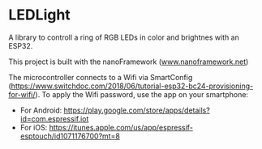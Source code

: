 # LEDLight
A library to controll a ring of RGB LEDs in color and brightnes with an ESP32.

This project is built with the nanoFramework (www.nanoframework.net)

The microcontroller connects to a Wifi via SmartConfig (https://www.switchdoc.com/2018/06/tutorial-esp32-bc24-provisioning-for-wifi/). To apply the Wifi password, use the app on your smartphone:
* For Android: https://play.google.com/store/apps/details?id=com.espressif.iot
* For iOS: https://itunes.apple.com/us/app/espressif-esptouch/id1071176700?mt=8
